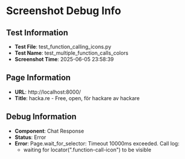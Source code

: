 # Screenshot Debug Info

## Test Information

- **Test File**: test_function_calling_icons.py
- **Test Name**: test_multiple_function_calls_colors
- **Screenshot Time**: 2025-06-05 23:58:39

## Page Information

- **URL**: http://localhost:8000/
- **Title**: hacka.re - Free, open, för hackare av hackare

## Debug Information

- **Component**: Chat Response
- **Status**: Error
- **Error**: Page.wait_for_selector: Timeout 10000ms exceeded.
Call log:
  - waiting for locator(".function-call-icon") to be visible



